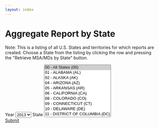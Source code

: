 ```yaml
---
layout: index
---
```


# Aggregate Report by State

Note: This is a listing of all U.S. States and territories for which reports are created. Choose a State from the listing by clicking the row and pressing the "Retrieve MSA/MDs by State" button.

<form class="block__bg">
	<label class="form-label-header" for="year">Year</label>
	<select>
		<option selected="selected" value="2013">2013</option>
		<option value="2012">2012</option>
		<option value="2011">2011</option>
		<option value="2010">2010</option>
		<option value="2009">2009</option>
		<option value="2008">2008</option>
		<option value="2007">2007</option>
		<option value="2006">2006</option>
		<option value="2005">2005</option>
		<option value="2004">2004</option>
		<option value="2003">2003</option>
		<option value="2002">2002</option>
		<option value="2001">2001</option>
		<option value="2000">2000</option>
		<option value="1999">1999</option>
	</select>
	<label class="form-label-header" for="state">State</label>
	<select size="10">
		<option selected="selected" value="00">00 - All States (00)</option>
		<option value="01">01 - ALABAMA (AL) </option>
		<option value="02">02 - ALASKA (AK) </option>
		<option value="04">04 - ARIZONA (AZ) </option>
		<option value="05">05 - ARKANSAS (AR) </option>
		<option value="06">06 - CALIFORNIA (CA) </option>
		<option value="08">08 - COLORADO (CO) </option>
		<option value="09">09 - CONNECTICUT (CT) </option>
		<option value="10">10 - DELAWARE (DE) </option>
		<option value="11">11 - DISTRICT OF COLUMBIA (DC) </option>
		<option value="12">12 - FLORIDA (FL) </option>
		<option value="13">13 - GEORGIA (GA) </option>
		<option value="15">15 - HAWAII (HI) </option>
		<option value="16">16 - IDAHO (ID) </option>
		<option value="17">17 - ILLINOIS (IL) </option>
		<option value="18">18 - INDIANA (IN) </option>
		<option value="19">19 - IOWA (IA) </option>
		<option value="20">20 - KANSAS (KS) </option>
		<option value="21">21 - KENTUCKY (KY) </option>
		<option value="22">22 - LOUISIANA (LA) </option>
		<option value="23">23 - MAINE (ME) </option>
		<option value="24">24 - MARYLAND (MD) </option>
		<option value="25">25 - MASSACHUSETTS (MA) </option>
		<option value="26">26 - MICHIGAN (MI) </option>
		<option value="27">27 - MINNESOTA (MN) </option>
		<option value="28">28 - MISSISSIPPI (MS) </option>
		<option value="29">29 - MISSOURI (MO) </option>
		<option value="30">30 - MONTANA (MT) </option>
		<option value="31">31 - NEBRASKA (NE) </option>
		<option value="32">32 - NEVADA (NV) </option>
		<option value="33">33 - NEW HAMPSHIRE (NH) </option>
		<option value="34">34 - NEW JERSEY (NJ) </option>
		<option value="35">35 - NEW MEXICO (NM) </option>
		<option value="36">36 - NEW YORK (NY) </option>
		<option value="37">37 - NORTH CAROLINA (NC) </option>
		<option value="38">38 - NORTH DAKOTA (ND) </option>
		<option value="39">39 - OHIO (OH) </option>
		<option value="40">40 - OKLAHOMA (OK) </option>
		<option value="41">41 - OREGON (OR) </option>
		<option value="42">42 - PENNSYLVANIA (PA) </option>
		<option value="44">44 - RHODE ISLAND (RI) </option>
		<option value="45">45 - SOUTH CAROLINA (SC) </option>
		<option value="46">46 - SOUTH DAKOTA (SD) </option>
		<option value="47">47 - TENNESSEE (TN) </option>
		<option value="48">48 - TEXAS (TX) </option>
		<option value="49">49 - UTAH (UT) </option>
		<option value="50">50 - VERMONT (VT) </option>
		<option value="51">51 - VIRGINIA (VA) </option>
		<option value="53">53 - WASHINGTON (WA) </option>
		<option value="54">54 - WEST VIRGINIA (WV) </option>
		<option value="55">55 - WISCONSIN (WI) </option>
		<option value="56">56 - WYOMING (WY) </option>
		<option value="72">72 - PUERTO RICO (PR) </option>
	</select>
	<br />
	<a href="{{ site.baseurl }}/aggregate/2013/Alabama/" class="btn">Submit</a>
</form>